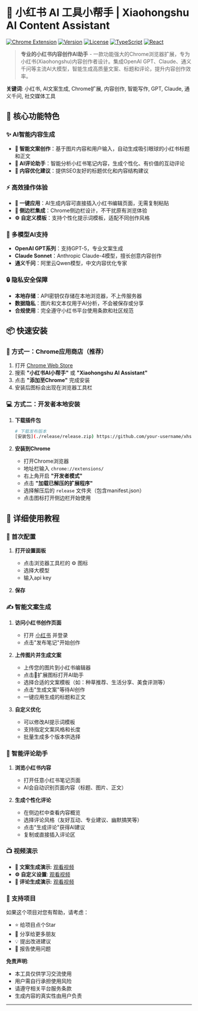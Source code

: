 # 🌺 小红书 AI 工具小帮手 | Xiaohongshu AI Content Assistant

[![Chrome Extension](https://img.shields.io/badge/Chrome-Extension-4285f4?style=flat-square&logo=google-chrome)](https://chrome.google.com/webstore)
[![Version](https://img.shields.io/badge/version-1.0.0-brightgreen?style=flat-square)](https://github.com/your-username/xhs-ai-tool)
[![License](https://img.shields.io/badge/license-MIT-blue?style=flat-square)](LICENSE)
[![TypeScript](https://img.shields.io/badge/TypeScript-007ACC?style=flat-square&logo=typescript&logoColor=white)](https://www.typescriptlang.org/)
[![React](https://img.shields.io/badge/React-20232A?style=flat-square&logo=react&logoColor=61DAFB)](https://reactjs.org/)

> **专业的小红书内容创作AI助手** - 一款功能强大的Chrome浏览器扩展，专为小红书(Xiaohongshu)内容创作者设计。集成OpenAI GPT、Claude、通义千问等主流AI大模型，智能生成高质量文案、标题和评论，提升内容创作效率。

**关键词**: 小红书, AI文案生成, Chrome扩展, 内容创作, 智能写作, GPT, Claude, 通义千问, 社交媒体工具

## 🚀 核心功能特色

### ✨ AI智能内容生成
- **📝 智能文案创作**：基于图片内容和用户输入，自动生成吸引眼球的小红书标题和正文
- **💬 AI评论助手**：智能分析小红书笔记内容，生成个性化、有价值的互动评论
- **🎯 内容优化建议**：提供SEO友好的标题优化和内容结构建议

### ⚡ 高效操作体验  
- **🔄 一键应用**：AI生成内容可直接插入小红书编辑页面，无需复制粘贴
- **📱 侧边栏集成**：Chrome侧边栏设计，不干扰原有浏览体验
- **⚙️ 自定义模板**：支持个性化提示词模板，适配不同创作风格

### 🤖 多模型AI支持
- **OpenAI GPT系列**：支持GPT-5，专业文案生成
- **Claude Sonnet**：Anthropic Claude-4模型，擅长创意内容创作  
- **通义千问**：阿里云Qwen模型，中文内容优化专家

### 🔒 隐私安全保障
- **本地存储**：API密钥仅存储在本地浏览器，不上传服务器
- **数据隐私**：图片和文本仅用于AI分析，不会被保存或分享
- **合规使用**：完全遵守小红书平台使用条款和社区规范

## 📦 快速安装

### 🏪 方式一：Chrome应用商店（推荐）
1. 打开 [Chrome Web Store](https://chrome.google.com/webstore)
2. 搜索 **"小红书AI小帮手"** 或 **"Xiaohongshu AI Assistant"**
3. 点击 **"添加至Chrome"** 完成安装
4. 安装后图标会出现在浏览器工具栏

### 💻 方式二：开发者本地安装
1. **下载插件包**
   ```bash
   # 下载发布版本
   [安装包](./release/release.zip) https://github.com/your-username/xhs-ai-tool/releases/latest/download/release.zip
   ```

2. **安装到Chrome**
   - 打开Chrome浏览器
   - 地址栏输入 `chrome://extensions/`
   - 右上角开启 **"开发者模式"**
   - 点击 **"加载已解压的扩展程序"**
   - 选择解压后的 `release` 文件夹（包含manifest.json）
   - 点击图标打开侧边栏开始使用


## 📖 详细使用教程

### 🔧 首次配置
1. **打开设置面板**
   - 点击浏览器工具栏的 ⚙️ 图标
   - 选择大模型
   - 输入api key

2. **保存**

### ✍️ 智能文案生成
1. **访问小红书创作页面**
   - 打开 [小红书](https://www.xiaohongshu.com) 并登录
   - 点击"发布笔记"开始创作

2. **上传图片并生成文案**
   - 上传您的图片到小红书编辑器
   - 点击🌺扩展图标打开AI助手
   - 选择合适的文案模板（如：种草推荐、生活分享、美食评测等）
   - 点击"生成文案"等待AI创作
   - 一键应用生成的标题和正文

3. **自定义优化**
   - 可以修改AI提示词模板
   - 支持指定文案风格和长度
   - 批量生成多个版本供选择

### 💬 智能评论助手
1. **浏览小红书内容**
   - 打开任意小红书笔记页面
   - AI会自动识别页面内容（标题、图片、正文）

2. **生成个性化评论**
   - 在侧边栏中查看内容概览
   - 选择评论风格（友好互动、专业建议、幽默搞笑等）
   - 点击"生成评论"获得AI建议
   - 复制或直接插入评论区

### 📺 视频演示
- **📝 文案生成演示**: [观看视频](./materials/postNote.mov)
- **⚙️ 自定义设置**: [观看视频](./materials/custom.mov)  
- **💬 评论生成演示**: [观看视频](./materials/comment.mov)

### 🌟 支持项目
如果这个项目对您有帮助，请考虑：
- ⭐ 给项目点个Star
- 🔄 分享给更多朋友
- 💡 提出改进建议
- 🐛 报告使用问题


**免责声明**: 
- 本工具仅供学习交流使用
- 用户需自行承担使用风险
- 请遵守相关平台服务条款
- 生成内容的真实性由用户负责

---



